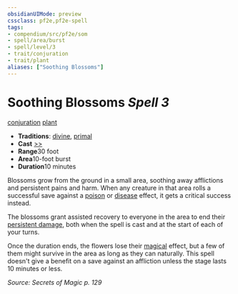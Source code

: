 ```yaml
---
obsidianUIMode: preview
cssclass: pf2e,pf2e-spell
tags:
- compendium/src/pf2e/som
- spell/area/burst
- spell/level/3
- trait/conjuration
- trait/plant
aliases: ["Soothing Blossoms"]
---
```

# Soothing Blossoms *Spell 3*   
[conjuration](../../rules/traits/conjuration.md)  [plant](../../rules/traits/plant.md)  

- **Traditions**: [divine](../../rules/traits/divine.md), [primal](../../rules/traits/primal.md)
- **Cast** [>>](../../rules/core-rulebook/chapter-9-playing-the-game.md#Actions "Two-Action") 
- **Range**30 foot
- **Area**10-foot burst
- **Duration**10 minutes

Blossoms grow from the ground in a small area, soothing away afflictions and persistent pains and harm. When any creature in that area rolls a successful save against a [poison](../../rules/traits/poison.md) or [disease](../../rules/traits/disease.md) effect, it gets a critical success instead.

The blossoms grant assisted recovery to everyone in the area to end their [persistent damage](../../rules/conditions.md#Persistent%20Damage), both when the spell is cast and at the start of each of your turns.

Once the duration ends, the flowers lose their [magical](../../rules/traits/magical.md) effect, but a few of them might survive in the area as long as they can naturally. This spell doesn't give a benefit on a save against an affliction unless the stage lasts 10 minutes or less.

*Source: Secrets of Magic p. 129*